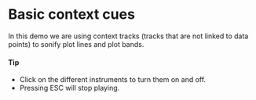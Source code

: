 # Basic context cues
In this demo we are using context tracks (tracks that are not linked to data points) to sonify plot lines and plot bands.

####  Tip
- Click on the different instruments to turn them on and off. 
- Pressing ESC will stop playing.

